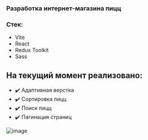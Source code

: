 ### Разработка интернет-магазина пицц

### Стек:
* Vite
* React
* Redux Toolkit
* Sass

## На текущий момент реализовано:

* :heavy_check_mark: Адаптивная верстка
* :heavy_check_mark: Сортировка пицц
* :heavy_check_mark: Поиск пицц
* :heavy_check_mark: Пагинация страниц

![image](https://user-images.githubusercontent.com/35453616/213939086-2e0a8d24-18bc-466f-b1fb-bdb279d888a5.png)
